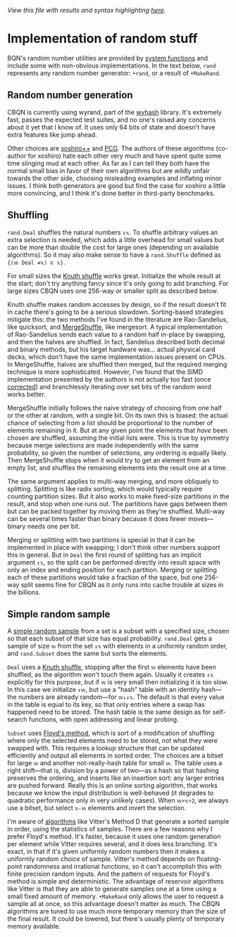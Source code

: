 *View this file with results and syntax highlighting [here](https://mlochbaum.github.io/BQN/implementation/primitive/random.html).*

# Implementation of random stuff

BQN's random number utilities are provided by [system functions](../../spec/system.md#random-generation) and include some with non-obvious implementations. In the text below, `rand` represents any random number generator: `•rand`, or a result of `•MakeRand`.

## Random number generation

CBQN is currently using wyrand, part of the [wyhash](https://github.com/wangyi-fudan/wyhash) library. It's extremely fast, passes the expected test suites, and no one's raised any concerns about it yet that I know of. It uses only 64 bits of state and doesn't have extra features like jump ahead.

Other choices are [xoshiro++](https://prng.di.unimi.it/) and [PCG](https://www.pcg-random.org/). The authors of these algorithms (co-author for xoshiro) hate each other very much and have spent quite some time slinging mud at each other. As far as I can tell they both have the normal small bias in favor of their own algorithms but are wildly unfair towards the other side, choosing misleading examples and inflating minor issues. I think both generators are good but find the case for xoshiro a little more convincing, and I think it's done better in third-party benchmarks.

## Shuffling

`rand.Deal` shuffles the natural numbers `↕𝕩`. To shuffle arbitrary values an extra selection is needed, which adds a little overhead for small values but can be more than double the cost for large ones (depending on available algorithms). So it may also make sense to have a `rand.Shuffle` defined as `{(𝕨 Deal ≠𝕩) ⊏ 𝕩}`.

For small sizes the [Knuth shuffle](https://en.wikipedia.org/wiki/Fisher%E2%80%93Yates_shuffle) works great. Initialize the whole result at the start; don't try anything fancy since it's only going to add branching. For large sizes CBQN uses one 256-way or smaller split as described below.

Knuth shuffle makes random accesses by design, so if the result doesn't fit in cache there's going to be a serious slowdown. Sorting-based strategies mitigate this: the two methods I've found in the literature are Rao-Sandelius, like quicksort, and [MergeShuffle](https://arxiv.org/abs/1508.03167), like mergesort. A typical implementation of Rao-Sandelius sends each value to a random half in-place by swapping, and then the halves are shuffled. In fact, Sandelius described both decimal and binary methods, but his target hardware was… actual physical card decks, which don't have the same implementation issues present on CPUs. In MergeShuffle, halves are shuffled then merged, but the required merging technique is more sophisticated. However, I've found that the SIMD implementation presented by the authors is not actually too fast (once [corrected](https://github.com/axel-bacher/mergeshuffle/issues/1)) and branchlessly iterating over set bits of the random word works better.

MergeShuffle initially follows the naive strategy of choosing from one half or the other at random, with a single bit. On its own this is biased: the actual chance of selecting from a list should be proportional to the number of elements remaining in it. But at any given point the elements that _have_ been chosen are shuffled, assuming the initial lists were. This is true by symmetry because merge selections are made independently with the same probability, so given the number of selections, any ordering is equally likely. Then MergeShuffle stops when it would try to get an element from an empty list, and shuffles the remaining elements into the result one at a time.

The same argument applies to multi-way merging, and more obliquely to splitting. Splitting is like radix sorting, which would typically require counting partition sizes. But it also works to make fixed-size partitions in the result, and stop when one runs out. The partitions have gaps between them but can be packed together by moving them as they're shuffled. Multi-way can be several times faster than binary because it does fewer moves—binary needs one per bit.

Merging or splitting with two partitions is special in that it can be implemented in place with swapping; I don't think other numbers support this in general. But in `Deal` the first round of splitting has an implicit argument `↕𝕩`, so the split can be performed directly into result space with only an index and ending position for each partition. Merging or splitting each of these partitions would take a fraction of the space, but one 256-way split seems fine for CBQN as it only runs into cache trouble at sizes in the billions.

## Simple random sample

A [simple random sample](https://en.wikipedia.org/wiki/Simple_random_sample) from a set is a subset with a specified size, chosen so that each subset of that size has equal probability. `rand.Deal` gets a sample of size `𝕨` from the set `↕𝕩` with elements in a uniformly random order, and `rand.Subset` does the same but sorts the elements.

`Deal` uses a [Knuth shuffle](https://en.wikipedia.org/wiki/Fisher%E2%80%93Yates_shuffle), stopping after the first `𝕨` elements have been shuffled, as the algorithm won't touch them again. Usually it creates `↕𝕩` explicitly for this purpose, but if `𝕨` is very small then initializing it is too slow. In this case we initialize `↕𝕨`, but use a "hash" table with an identity hash—the numbers are already random—for `𝕨↓↕𝕩`. The default is that every value in the table is equal to its key, so that only entries where a swap has happened need to be stored. The hash table is the same design as for self-search functions, with open addressing and linear probing.

`Subset` uses [Floyd's method](https://math.stackexchange.com/questions/178690/whats-the-proof-of-correctness-for-robert-floyds-algorithm-for-selecting-a-sin), which is sort of a modification of shuffling where only the selected elements need to be stored, not what they were swapped with. This requires a lookup structure that can be updated efficiently and output all elements in sorted order. The choices are a bitset for large `𝕨` and another not-really-hash table for small `𝕨`. The table uses a right shift—that is, division by a power of two—as a hash so that hashing preserves the ordering, and inserts like an insertion sort: any larger entries are pushed forward. Really this is an online sorting algorithm, that works because we know the input distribution is well-behaved (it degrades to quadratic performance only in very unlikely cases). When `𝕨>𝕩÷2`, we always use a bitset, but select `𝕩-𝕨` elements and invert the selection.

I'm aware of [algorithms](https://richardstartin.github.io/posts/reservoir-sampling) like Vitter's Method D that generate a sorted sample in order, using the statistics of samples. There are a few reasons why I prefer Floyd's method. It's faster, because it uses one random generation per element while Vitter requires several, and it does less branching. It's exact, in that if it's given uniformly random numbers then it makes a uniformly random choice of sample. Vitter's method depends on floating-point randomness and irrational functions, so it can't accomplish this with finite precision random inputs. And the pattern of requests for Floyd's method is simple and deterministic. The advantage of reservoir algorithms like Vitter is that they are able to generate samples one at a time using a small fixed amount of memory. `•MakeRand` only allows the user to request a sample all at once, so this advantage doesn't matter as much. The CBQN algorithms are tuned to use much more temporary memory than the size of the final result. It could be lowered, but there's usually plenty of temporary memory available.
